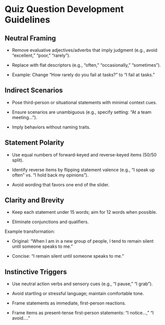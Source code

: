 # Quiz Question Development Guidelines

## Neutral Framing

- Remove evaluative adjectives/adverbs that imply judgment (e.g., avoid “excellent,” “poor,” “rarely”).

- Replace with flat descriptors (e.g., “often,” “occasionally,” “sometimes”).

- Example: Change “How rarely do you fail at tasks?” to “I fail at tasks.”

## Indirect Scenarios

- Pose third-person or situational statements with minimal context cues.

- Ensure scenarios are unambiguous (e.g., specify setting: “At a team meeting…”).

- Imply behaviors without naming traits.

## Statement Polarity

- Use equal numbers of forward-keyed and reverse-keyed items (50/50 split).

- Identify reverse items by flipping statement valence (e.g., “I speak up often” vs. “I hold back my opinions”).

- Avoid wording that favors one end of the slider.

## Clarity and Brevity

- Keep each statement under 15 words; aim for 12 words when possible.

- Eliminate conjunctions and qualifiers.

Example transformation:

- Original: “When I am in a new group of people, I tend to remain silent until someone speaks to me.”

- Concise: “I remain silent until someone speaks to me.”

## Instinctive Triggers

- Use neutral action verbs and sensory cues (e.g., “I pause,” “I grab”).

- Avoid startling or stressful language; maintain comfortable tone.

- Frame statements as immediate, first-person reactions.

- Frame items as present-tense first-person statements: “I notice…,” “I avoid….”
